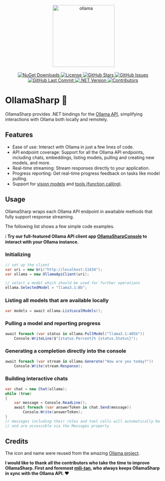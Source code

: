 <p align="center">
 <img alt="ollama" height="200px" src="https://github.com/awaescher/OllamaSharp/blob/main/Ollama.png">
</p>

<p align="center">
  
  <!-- NuGet Downloads -->
  <a href="https://www.nuget.org/packages/OllamaSharp">
    <img src="https://img.shields.io/nuget/dt/OllamaSharp.svg" alt="NuGet Downloads">
  </a>
  
  <!-- License -->
  <a href="LICENSE">
    <img src="https://img.shields.io/github/license/awaescher/OllamaSharp.svg" alt="License">
  </a>
  
  <!-- GitHub Stars -->
  <a href="https://github.com/awaescher/OllamaSharp/stargazers">
    <img src="https://img.shields.io/github/stars/awaescher/OllamaSharp.svg" alt="GitHub Stars">
  </a>
  
  <!-- GitHub Issues -->
  <a href="https://github.com/awaescher/OllamaSharp/issues">
    <img src="https://img.shields.io/github/issues/awaescher/OllamaSharp.svg" alt="GitHub Issues">
  </a>
  
  <!-- GitHub Last Commit -->
  <a href="https://github.com/awaescher/OllamaSharp/commits/main">
    <img src="https://img.shields.io/github/last-commit/awaescher/OllamaSharp.svg" alt="GitHub Last Commit">
  </a>
  
  <!-- .NET Version -->
  <a href="#">
    <img src="https://img.shields.io/badge/.NET-6.0%2B-512BD4" alt=".NET Version">
  </a>
  
  <!-- Contributors -->
  <a href="https://github.com/awaescher/OllamaSharp/graphs/contributors">
    <img src="https://img.shields.io/github/contributors/awaescher/OllamaSharp.svg" alt="Contributors">
  </a>
  
</p>

# OllamaSharp 🦙

OllamaSharp provides .NET bindings for the [Ollama API](https://github.com/jmorganca/ollama/blob/main/docs/api.md), simplifying interactions with Ollama both locally and remotely.

## Features

- Ease of use: Interact with Ollama in just a few lines of code.
- API endpoint coverage: Support for all the Ollama API endpoints, including chats, embeddings, listing models, pulling and creating new models, and more.
- Real-time streaming: Stream responses directly to your application.
- Progress reporting: Get real-time progress feedback on tasks like model pulling.
- Support for [vision models](https://ollama.com/blog/vision-models) and [tools (function calling)](https://ollama.com/blog/tool-support).

## Usage

OllamaSharp wraps each Ollama API endpoint in awaitable methods that fully support response streaming.

The following list shows a few simple code examples.

ℹ **Try our full-featured Ollama API client app [OllamaSharpConsole](https://github.com/awaescher/OllamaSharpConsole) to interact with your Ollama instance.**

### Initializing

```csharp
// set up the client
var uri = new Uri("http://localhost:11434");
var ollama = new OllamaApiClient(uri);

// select a model which should be used for further operations
ollama.SelectedModel = "llama3.1:8b";
```

### Listing all models that are available locally

```csharp
var models = await ollama.ListLocalModels();
```

### Pulling a model and reporting progress

```csharp
await foreach (var status in ollama.PullModel("llama3.1:405b"))
    Console.WriteLine($"{status.Percent}% {status.Status}");
```

### Generating a completion directly into the console

```csharp
await foreach (var stream in ollama.Generate("How are you today?"))
    Console.Write(stream.Response);
```

### Building interactive chats

```csharp
var chat = new Chat(ollama);
while (true)
{
    var message = Console.ReadLine();
    await foreach (var answerToken in chat.Send(message))
        Console.Write(answerToken);
}
// messages including their roles and tool calls will automatically be tracked within the chat object
// and are accessible via the Messages property
```

## Credits

The icon and name were reused from the amazing [Ollama project](https://github.com/jmorganca/ollama).

**I would like to thank all the contributors who take the time to improve OllamaSharp. First and foremost [mili-tan](https://github.com/mili-tan), who always keeps OllamaSharp in sync with the Ollama API. ❤**


